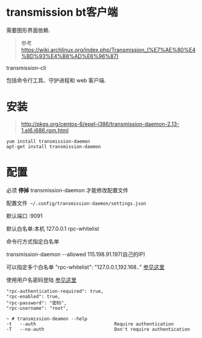 # transmission bt客户端 

需要图形界面依赖.

>  参考 https://wiki.archlinux.org/index.php/Transmission_(%E7%AE%80%E4%BD%93%E4%B8%AD%E6%96%87)

transmission-cli

包括命令行工具、守护进程和 web 客户端.

# 安装

> http://pkgs.org/centos-6/epel-i386/transmission-daemon-2.13-1.el6.i686.rpm.html

    yum install transmission-daemon
    apt-get install transmission-daemon

# 配置

必须 **停掉** transmission-daemon 才能修改配置文件 

配置文件` ~/.config/transmission-daemon/settings.json`

默认端口 :9091

默认白名单:本机 127.0.0.1 rpc-whitelist

命令行方式指定白名单 

  transmission-daemon --allowed 115.198.91.197(自己的IP)

可以指定多个白名单 "rpc-whitelist": "127.0.0.1,192.168.*.*"  [参见这里](https://trac.transmissionbt.com/wiki/EditConfigFiles)

使用用户名密码登陆 [参见这里](http://www.hdpfans.com/thread-11614-1-1.html)

```
"rpc-authentication-required": true,
"rpc-enabled": true,
"rpc-password": "密码",
"rpc-username": "root",
```
```
~ # transmission-deamon --help
-t   --auth                             Require authentication
-T   --no-auth                          Don't require authentication
```